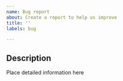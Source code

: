 ```yaml
---
name: Bug report
about: Create a report to help us improve
title: ''
labels: bug

---
```


## Description

Place detailed information here
